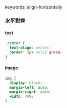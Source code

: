 keywords: align-horizontally

### 水平對齊

#### text
```css
.center {
  text-align: center;
  border: 3px solid green;
}
```

#### image
```css 
img {
  display: block;
  margin-left: auto;
  margin-right: auto;
  width: 40%;
}
```
